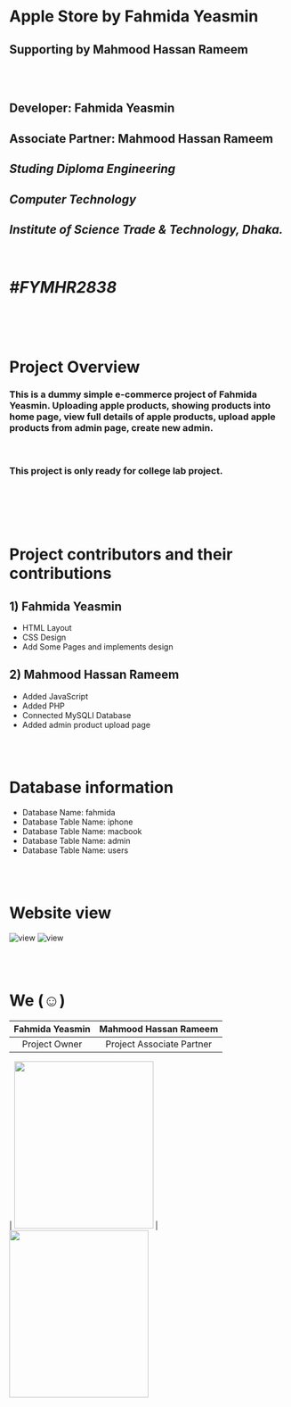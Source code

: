 # Apple Store by <b>Fahmida Yeasmin</b>
## Supporting by Mahmood Hassan Rameem


<br>
<br>

## Developer: __Fahmida Yeasmin__
## Associate Partner: __Mahmood Hassan Rameem__
## _Studing Diploma Engineering_
## _Computer Technology_
## ___Institute of Science Trade & Technology, Dhaka.___

<br>

# ___#FYMHR2838___

<br>
<br>
<br>

# Project Overview

### This is a dummy simple e-commerce project of <b>Fahmida Yeasmin</b>. Uploading apple products, showing products into home page, view full details of apple products, upload apple products from admin page, create new admin.


<br>

### This project is only ready for college lab project. 

<br>
<br>
<br>
<br>

# Project contributors and their contributions

## 1) Fahmida Yeasmin

- HTML Layout
- CSS Design
- Add Some Pages and implements design

## 2) Mahmood Hassan Rameem


- Added JavaScript
- Added PHP
- Connected MySQLI Database
- Added admin product upload page

<br>
<br>


# Database information
- Database Name: fahmida
- Database Table Name: iphone
- Database Table Name: macbook
- Database Table Name: admin
- Database Table Name: users

<br>
<br>

# Website view

![view](./readme_assets/view/view1.png)
![view](./readme_assets/view/view2.png)


<br>
<br>

# We (☺)

<!-- 
Fahmida Yeasmin            |  Mahmood Hassan Rameem
:-------------------------:|:-------------------------:
![profile](https://rameem2003.github.io/oursite/img/gallery/fahmida.jpg)  |  ![profile](https://rameem2003.github.io/oursite/img/gallery/MAHMOOD%20HASSAN%20RAMEEM%201.jpg) -->


Fahmida Yeasmin            |  Mahmood Hassan Rameem
:-------------------------:|:-------------------------:
Project Owner           |  Project Associate Partner
|
<img src='./readme_assets/contributors/fahmida.jpg' width="250px" height="300pxpx"/>  |  <img src='./readme_assets/contributors/rameem.jpg' width="250px" height="300px"/>
